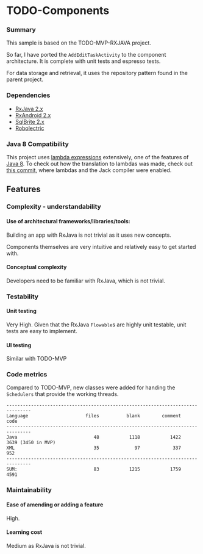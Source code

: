 # TODO-Components

### Summary

This sample is based on the TODO-MVP-RXJAVA project.

So far, I have ported the `AddEditTaskActivity` to the component architecture. It is complete with unit tests and espresso tests.

For data storage and retrieval, it uses the repository pattern found in the parent project.

### Dependencies

* [RxJava 2.x](https://github.com/ReactiveX/RxJava)
* [RxAndroid 2.x](https://github.com/ReactiveX/RxAndroid)
* [SqlBrite 2.x](https://github.com/square/sqlbrite)
* [Robolectric](http://robolectric.org/)

### Java 8 Compatibility

This project uses [lambda expressions](https://docs.oracle.com/javase/tutorial/java/javaOO/lambdaexpressions.html) extensively, one of the features of [Java 8](https://developer.android.com/guide/platform/j8-jack.html). To check out how the translation to lambdas was made, check out [this commit](https://github.com/googlesamples/android-architecture/pull/240/commits/929f63e3657be8705679c46c75e2625dc44a5b28), where lambdas and the Jack compiler were enabled.

## Features

### Complexity - understandability

#### Use of architectural frameworks/libraries/tools:

Building an app with RxJava is not trivial as it uses new concepts.

Components themselves are very intuitive and relatively easy to get started with.

#### Conceptual complexity

Developers need to be familiar with RxJava, which is not trivial.

### Testability

#### Unit testing

Very High. Given that the RxJava ``Flowable``s are highly unit testable, unit tests are easy to implement.

#### UI testing

Similar with TODO-MVP

### Code metrics

Compared to TODO-MVP, new classes were added for handing the ``Schedulers`` that provide the working threads.

```
-------------------------------------------------------------------------------
Language                     files          blank        comment           code
-------------------------------------------------------------------------------
Java                            48           1118           1422           3639 (3450 in MVP)
XML                             35             97            337            952
-------------------------------------------------------------------------------
SUM:                            83           1215           1759           4591

```
### Maintainability

#### Ease of amending or adding a feature

High.

#### Learning cost

Medium as RxJava is not trivial.
